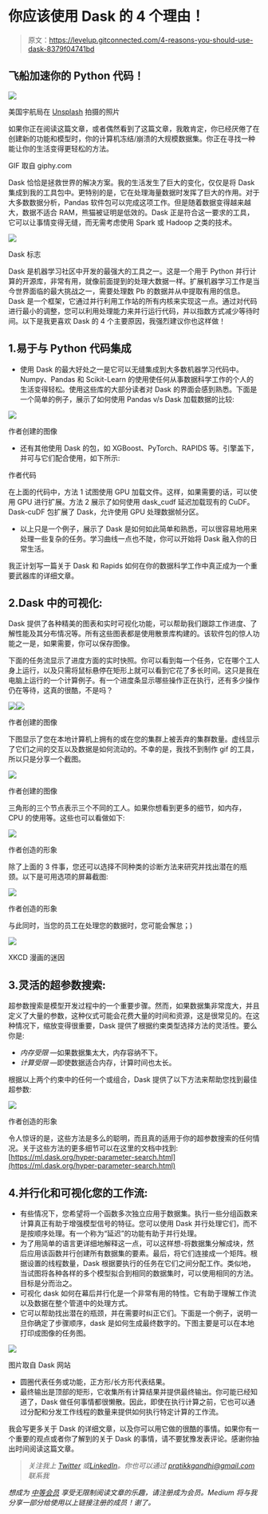 # 你应该使用 Dask 的 4 个理由！

> 原文：<https://levelup.gitconnected.com/4-reasons-you-should-use-dask-8379f04741bd>

## 飞船加速你的 Python 代码！

![](img/9dfa655eb992adf0e6b9d8fe820f2312.png)

美国宇航局在 [Unsplash](https://unsplash.com?utm_source=medium&utm_medium=referral) 拍摄的照片

如果你正在阅读这篇文章，或者偶然看到了这篇文章，我敢肯定，你已经厌倦了在创建新的功能和模型时，你的计算机冻结/崩溃的大规模数据集。你正在寻找一种能让你的生活变得更轻松的方法。

GIF 取自 giphy.com

Dask 恰恰是拯救世界的解决方案。我的生活发生了巨大的变化，仅仅是将 Dask 集成到我的工具包中。更特别的是，它在处理海量数据时发挥了巨大的作用。对于大多数数据分析，Pandas 软件包可以完成这项工作。但是随着数据变得越来越大，数据不适合 RAM，熊猫被证明是低效的。Dask 正是符合这一要求的工具，它可以让事情变得无缝，而无需考虑使用 Spark 或 Hadoop 之类的技术。

![](img/b1c7e3dad8a7e2faa2b3a5d391cba98f.png)

Dask 标志

Dask 是机器学习社区中开发的最强大的工具之一。这是一个用于 Python 并行计算的开源库，非常有用，就像前面提到的处理大数据一样。扩展机器学习工作是当今世界面临的最大挑战之一，需要处理数 Pb 的数据并从中提取有用的信息。Dask 是一个框架，它通过并行利用工作站的所有内核来实现这一点。通过对代码进行最小的调整，您可以利用处理能力来并行运行代码，并以指数方式减少等待时间。以下是我更喜欢 Dask 的 4 个主要原因，我强烈建议你也这样做！

## 1.易于与 Python 代码集成

*   使用 Dask 的最大好处之一是它可以无缝集成到大多数机器学习代码中。Numpy、Pandas 和 Scikit-Learn 的使用使任何从事数据科学工作的个人的生活变得轻松。使用这些库的大部分读者对 Dask 的界面会感到熟悉。下面是一个简单的例子，展示了如何使用 Pandas v/s Dask 加载数据的比较:

![](img/529cb84f4ccbbbb77f51d7d254c7b7ac.png)

作者创建的图像

*   还有其他使用 Dask 的包，如 XGBoost、PyTorch、RAPIDS 等。引擎盖下，并可与它们配合使用，如下所示:

作者代码

在上面的代码中，方法 1 试图使用 GPU 加载文件。这样，如果需要的话，可以使用 GPU 进行扩展。方法 2 展示了如何使用 dask_cudf 延迟加载现有的 CuDF。Dask-cuDF 包扩展了 Dask，允许使用 GPU 处理数据帧分区。

*   以上只是一个例子，展示了 Dask 是如何如此简单和熟悉，可以很容易地用来处理一些复杂的任务。学习曲线一点也不陡，你可以开始将 Dask 融入你的日常生活。

我正计划写一篇关于 Dask 和 Rapids 如何在你的数据科学工作中真正成为一个重要武器库的详细文章。

## 2.Dask 中的可视化:

Dask 提供了各种精美的图表和实时可视化功能，可以帮助我们跟踪工作进度、了解性能及其分布情况等。所有这些图表都是使用散景库构建的。该软件包的惊人功能之一是，如果需要，你可以保存图像。

下面的任务流显示了进度方面的实时快照。你可以看到每一个任务，它在哪个工人身上运行，以及只需将鼠标悬停在矩形上就可以看到它花了多长时间。这只是我在电脑上运行的一个计算例子。有一个进度条显示哪些操作正在执行，还有多少操作仍在等待，这真的很酷，不是吗？

![](img/757253f125485c6aec630c94561e1903.png)![](img/005dfedd3866885183a8bd7294919423.png)

作者创建的图像

下图显示了您在本地计算机上拥有的或在您的集群上被丢弃的集群数量。虚线显示了它们之间的交互以及数据是如何流动的。不幸的是，我找不到制作 gif 的工具，所以只是分享一个截图。

![](img/4f983b225e31397c3c92932b0679709d.png)

作者创建的图像

三角形的三个节点表示三个不同的工人。如果你想看到更多的细节，如内存，CPU 的使用等。这些也可以看做如下:

![](img/4460674dfb95b38801eb112a57a653b9.png)

作者创造的形象

除了上面的 3 件事，您还可以选择不同种类的诊断方法来研究并找出潜在的瓶颈。以下是可用选项的屏幕截图:

![](img/d72a9769625ff62da5fc274a1e8f4a07.png)

作者创造的形象

与此同时，当您的员工在处理您的数据时，您可能会懈怠；)

![](img/109572b9a90f9c0c199014cd14aa23f7.png)

XKCD 漫画的迷因

## 3.灵活的超参数搜索:

超参数搜索是模型开发过程中的一个重要步骤。然而，如果数据集非常庞大，并且定义了大量的参数，这种仪式可能会花费大量的时间和资源，这是很常见的。在这种情况下，缩放变得很重要，Dask 提供了根据约束类型选择方法的灵活性。要么你是:

*   *内存受限* —如果数据集太大，内存容纳不下。
*   *计算受限* —即使数据适合内存，计算时间也太长。

根据以上两个约束中的任何一个或组合，Dask 提供了以下方法来帮助您找到最佳超参数:

![](img/7d49110eaba6bb86ff04da5955bbda00.png)

作者创造的形象

令人惊讶的是，这些方法是多么的聪明，而且真的适用于你的超参数搜索的任何情况。关于这些方法的更多细节可以在这里的文档中找到:[https://ml.dask.org/hyper-parameter-search.html](https://ml.dask.org/hyper-parameter-search.html)

## 4.并行化和可视化您的工作流:

*   有些情况下，您希望将一个函数多次独立应用于数据集。执行一些分组函数来计算真正有助于增强模型信号的特征。您可以使用 Dask 并行处理它们，而不是按顺序处理。有一个称为“延迟”的功能有助于并行处理。
*   为了用简单的语言更详细地解释这一点，可以这样想-将数据集分解成块，然后应用该函数并行创建所有数据集的要素。最后，将它们连接成一个矩阵。根据设置的线程数量，Dask 根据要执行的任务在它们之间分配工作。类似地，当试图将各种各样的多个模型拟合到相同的数据集时，可以使用相同的方法。目标是分而治之。
*   可视化 dask 如何在幕后并行化是一个非常有用的特性。它有助于理解工作流以及数据在整个管道中的处理方式。
*   它可以帮助找出潜在的瓶颈，并在需要时纠正它们。下面是一个例子，说明一旦你确定了步骤顺序，dask 是如何生成最终数字的。下图主要是可以在本地打印成图像的任务图。

![](img/3e0064a65b5013a921e0d68b555d1314.png)

图片取自 Dask 网站

*   圆圈代表任务或功能，正方形/长方形代表结果。
*   最终输出是顶部的矩形，它收集所有计算结果并提供最终输出。你可能已经知道了，Dask 做任何事情都很懒散。因此，即使在执行计算之前，它也可以通过分配和分发工作线程的数量来提供如何执行特定计算的工作流。

我会写更多关于 Dask 的详细文章，以及你可以用它做的很酷的事情。如果你有一个重要的观点或者你了解到的关于 Dask 的事情，请不要犹豫发表评论。感谢你抽出时间阅读这篇文章。

> *关注我上* [*Twitter*](https://twitter.com/pratikkgandhi) *或*[*LinkedIn*](https://www.linkedin.com/in/pratikkgandhi/)*。你也可以通过 pratikkgandhi@gmail.com 联系我*

*想成为* [*中等会员*](https://pratikkgandhi.medium.com/membership) *享受无限制阅读文章的乐趣，请注册成为会员。Medium 将与我分享一部分给使用以上链接注册的成员！谢了。*